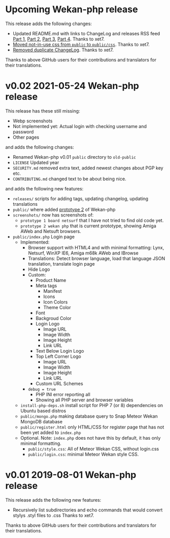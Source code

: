 # Upcoming Wekan-php release

This release adds the following changes:

- Updated README.md with links to ChangeLog and releases RSS feed
  [Part 1](https://github.com/wekan/php/commit/667d019ee68a56e926b55032e277956cdc8436fe),
  [Part 2](https://github.com/wekan/php/commit/ea6ac3e5fa38ed3a5d044a324dc5bfe2fa851517),
  [Part 3](https://github.com/wekan/php/commit/d9d799c3129161ac6705a4869b5488787ac9a6be),
  [Part 4](https://github.com/wekan/php/commit/9145f210a1a062ec706a573b8a9d44d43ee5d5b4).
  Thanks to xet7.
- [Moved not-in-use css from `public` to `public/css`](https://github.com/wekan/php/commit/a02c4d892f2f92904a85c56b6ffa63e8c0e96df9).
  Thanks to xet7.
- [Removed duplicate ChangeLog](https://github.com/wekan/php/commit/06f360c927c6170c7d5b53d01c2e37d70d312391).
  Thanks to xet7.

Thanks to above GitHub users for their contributions and translators for their translations.

# v0.02 2021-05-24 Wekan-php release

This release has these still missing:

- Webp screenshots
- Not implemented yet: Actual login with checking username and password
- Other pages

and adds the following changes:

- Renamed Wekan-php v0.01 `public` directory to `old-public`
- `LICENSE` Updated year
- `SECURITY.md` removed extra text, added newest changes about PGP key etc.
- `CONTRIBUTING.md` changed text to be about being nice.

and adds the following new features:

- `releases/` scripts for adding tags, updating changelog, updating translations
- `public/` where added [prototype 2](https://github.com/wekan/php/commit/f15a00be76c429bfa798fa62fbcd3c23db7f30f8) of Wekan-php
- `screenshots/` now has screenshots of:
  - `prototype 1 board netsurf` that I have not tried to find old code yet.
  - `prototype 2 wekan php` that is current prototype, showing Amiga AWeb and Netsuft browsers.
- `public/index.php` Login page
  - Implemented:
    - Browser support with HTML4 and with minimal formatting: Lynx, Netsurf, WinXP IE6, Amiga m68k AWeb and IBrowse
    - Translations: Detect browser language, load that language JSON translation, translate login page
    - Hide Logo
    - Custom:
      - Product Name
      - Meta tags
        - Manifest
        - Icons
        - Icon Colors
        - Theme Color
      - Font
      - Backgroud Color
      - Login Logo
        - Image URL
        - Image Width
        - Image Height
        - Link URL
      - Text Below Login Logo
      - Top Left Corner Logo
        - Image URL
        - Image Width
        - Image Height
        - Link URL
      - Custom URL Schemes
    - `debug = true`
      - PHP INI error reporting all
      - Showing all PHP server and browser variables
  - `install-php-deps.sh` install script for PHP 7 (or 8) dependencies on Ubuntu based distros
  - `public/mongo.php` making database query to Snap Meteor Wekan MongoDB database
  - `public/register.html` only HTML/CSS for register page that has not been yet added to `index.php`
  - Optional. Note: `index.php` does not have this by default, it has only minimal formatting.
    - `public/style.css`: All of Meteor Wekan CSS, without login.css
    - `public/login.css`: minimal Meteor Wekan style CSS.

# v0.01 2019-08-01 Wekan-php release

This release adds the following new features:

- Recursively list subdirectories and echo commands that would convert stylys .styl files to .css
  Thanks to xet7.

Thanks to above GitHub users for their contributions and translators for their translations.
